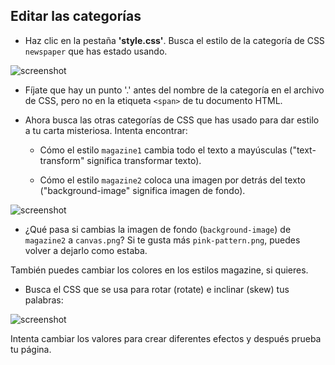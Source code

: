 ## Editar las categorías

+ Haz clic en la pestaña __'style.css'__. Busca el estilo de la categoría de CSS `newspaper` que has estado usando.

![screenshot](letter-newspaper.png)

+ Fíjate que hay un punto '.' antes del nombre de la categoría en el archivo de CSS, pero no en la etiqueta `<span>` de tu documento HTML.

+ Ahora busca las otras categorías de CSS que has usado para dar estilo a tu carta misteriosa. Intenta encontrar:

	+ Cómo el estilo `magazine1` cambia todo el texto a mayúsculas ("text-transform" significa transformar texto).

	+ Cómo el estilo `magazine2` coloca una imagen por detrás del texto ("background-image" significa imagen de fondo).

![screenshot](letter-magazines.png)

+ ¿Qué pasa si cambias la imagen de fondo (`background-image`) de `magazine2` a `canvas.png`? Si te gusta más `pink-pattern.png`, puedes volver a dejarlo como estaba.

También puedes cambiar los colores en los estilos magazine, si quieres.

+ Busca el CSS que se usa para rotar (rotate) e inclinar (skew) tus palabras:

![screenshot](letter-rotate-skew.png)

Intenta cambiar los valores para crear diferentes efectos y después prueba tu página.

